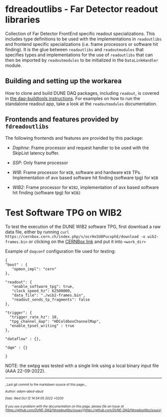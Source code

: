 # fdreadoutlibs - Far Detector readout libraries
Collection of Far Detector FrontEnd specific readout specializations. This includes type definitions to be used with the implementations in `readoutlibs` and frontend specific specializations (i.e. frame processors or software hit finding). It is the glue between `readoutlibs` and `readoutmodules` that specifies types and implementations for the use of `readoutlibs` that can then be imported by `readoutmodules` to be initialized in the `DataLinkHandler` module.

## Building and setting up the workarea

How to clone and build DUNE DAQ packages, including `readout`, is covered in [the daq-buildtools instructions](https://dune-daq-sw.readthedocs.io/en/latest/packages/daq-buildtools/). For examples on how to run the standalone readout app, take a look at the `readoutmodules` documentation.

## Frontends and features provided by `fdreadoutlibs`
The following frontends and features are provided by this package:

* *Daphne*: Frame processor and request handler to be used with the SkipList latency buffer.

* *SSP*: Only frame processor

* *WIB*: Frame processor for `WIB`, software and hardware `WIB` TPs. Implementation of avx based software hit finding (software tpg) for `WIB`

* *WIB2*: Frame processor for `WIB2`, implementation of avx based software hit finding (software tpg) for `WIB2`


# Test Software TPG on WIB2

To test the execution of the DUNE WIB2 software TPG, first download a raw data file, either by running `curl https://cernbox.cern.ch/index.php/s/ocrHxSU8PucxphE/download -o wib2-frames.bin` or clicking on the [CERNBox link](https://cernbox.cern.ch/index.php/s/ocrHxSU8PucxphE/download) and put it into `<work_dir>`                                                                                             

Example of `daqconf` configuration file used for testing:

```
{
"boot" : {
   "opmon_impl": "cern"
},

"readout": {
   "enable_software_tpg": true,
   "clock_speed_hz": 62500000,
   "data_file": "./wib2-frames.bin",
   "readout_sends_tp_fragments": false
},

"trigger": {
  "trigger_rate_hz": 10,
  "tpg_channel_map": "HDColdboxChannelMap",
  "enable_tpset_writing" : true
},

"dataflow" : {},

"dqm" : {}

}
```
NOTE: the swtpg was tested with a single link using a local binary input file (AAA 22-09-2022).



-----

<font size="1">
_Last git commit to the markdown source of this page:_


_Author: adam-abed-abud_

_Date: Wed Oct 12 14:54:05 2022 +0200_

_If you see a problem with the documentation on this page, please file an Issue at [https://github.com/DUNE-DAQ/fdreadoutlibs/issues](https://github.com/DUNE-DAQ/fdreadoutlibs/issues)_
</font>
